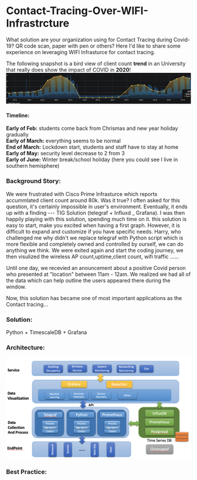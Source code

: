 # Contact-Tracing-Over-WIFI-Infrastrcture
What solution are your organization using for Contact Tracing during Covid-19? QR code scan, paper with pen or others?
Here I'd like to share some experience on leveraging WIFI Infrasturce for contact tracing.

The following snapshot is a bird view of client count **trend** in an University that really does show the impact of COVID in **2020**!
<img src="https://raw.githubusercontent.com/Ivanjin-king/Contact-Tracing-By-WIFI-Infrastrcture/master/pic/Screen%20Shot%202020-09-04%20at%208.39.13%20PM.png">
#### Timeline:
**Early of Feb:** students come back from Chrismas and new year holiday gradually<br />
**Early of March:** everything seems to be normal<br />
**End of March:** Lockdown start, students and staff have to stay at home <br />
**Early of May:** security level decrease to 2 from 3<br />
**Early of June:** Winter break/school holiday (here you could see I live in southern hemisphere)<br />

### Background Story:
We were frustrated with Cisco Prime Infrasturce which reports accummlated client count around 80k. Was it true? I often asked for this question, it's certainly impossible in user's environment. Eventually, it ends up with a finding --- TIG Solution (telegraf + Influxd _ Grafana). I was then happily playing with this solution, spending much time on it. this solution is easy to start, make you excited when having a first graph. However, it is difficult to expand and customize if you have specific needs. Harry, who challenged me why didn't we replace telegraf with Python script which is more flexible and completely owned and controlled by ourself, we can do anything we think. We were exited again and start the coding journey, we then visulized the wireless AP count,uptime,client count, wifi traffic ...... 

Until one day, we recevied an anouncement about a positive Covid person who presented at "location" between 11am - 12am. We realized we had all of the data which can help outline the users appeared there during the window.

Now, this solution has became one of most important applications as the Contact tracing...

### Solution:
Python + TimescaleDB + Grafana

### Architecture:
<img src="https://raw.githubusercontent.com/Ivanjin-king/Contact-Tracing-By-WIFI-Infrastrcture/master/pic/Screen%20Shot%202020-09-04%20at%209.37.19%20PM.png">

### Best Practice:

